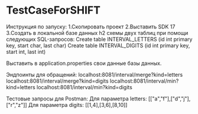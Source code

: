 # TestCaseForSHIFT
Инструкция по запуску:
1.Скопировать проект
2.Выставить SDK 17
3.Создать в локальной базе данных h2 схемы двух таблиц при помощи следующих SQL-запросов:
Create table INTERVAL_LETTERS (id int primary key, start char, last char)
Create table INTERVAL_DIGITS (id int primary key, start int, last int)

Выставить в application.properties свои данные базы данных.

Эндпоинты для обращений:
localhost:8081/interval/merge?kind=letters
localhost:8081/interval/merge?kind=digits
localhost:8081/interval/min?kind=letters
localhost:8081/interval/min?kind=digits


Тестовые запросы для Postman:
Для параметра letters: [["a","f"],["d","j"],["r","z"]]
Для параметра digits: [[1,4],[3,6],[8,10]]

